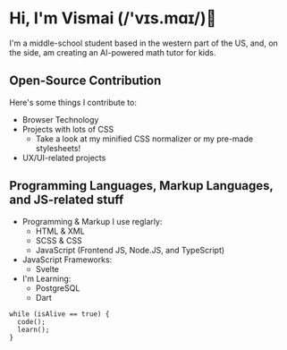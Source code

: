 # Hi, I'm Vismai (/'vɪs.mɑɪ/)👋

I'm a middle-school student based in the western part of the US, and, on the side, am creating an AI-powered math tutor for kids.

## Open-Source Contribution
Here's some things I contribute to:
* Browser Technology
* Projects with lots of CSS
  * Take a look at my minified CSS normalizer or my pre-made stylesheets!
* UX/UI-related projects

## Programming Languages, Markup Languages, and JS-related stuff
* Programming & Markup I use reglarly:
  * HTML & XML
  * SCSS & CSS
  * JavaScript (Frontend JS, Node.JS, and TypeScript)
* JavaScript Frameworks:
  * Svelte
* I'm Learning:
  * PostgreSQL
  * Dart

```
while (isAlive == true) {
  code();
  learn();
}
```






